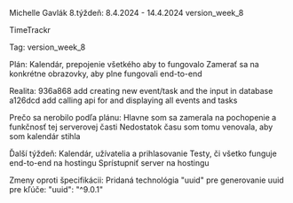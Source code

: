 Michelle Gavlák
8.týždeň: 8.4.2024 - 14.4.2024
version_week_8


TimeTrackr


Tag: version_week_8


Plán:
Kalendár, prepojenie všetkého aby to fungovalo
Zamerať sa na konkrétne obrazovky, aby plne fungovali end-to-end

Realita:
936a868 add creating new event/task and the input in database
a126dcd add calling api for and displaying all events and tasks


Prečo sa nerobilo podľa plánu:
Hlavne som sa zamerala na pochopenie a funkčnosť tej serverovej časti
Nedostatok času som tomu venovala, aby som kalendár stihla


Ďalší týždeň:
Kalendár, užívatelia a prihlasovanie
Testy, či všetko funguje end-to-end na hostingu
Sprístupniť server na hostingu


Zmeny oproti špecifikácii:
Pridaná technológia "uuid" pre generovanie uuid pre kľúče:
"uuid": "^9.0.1"